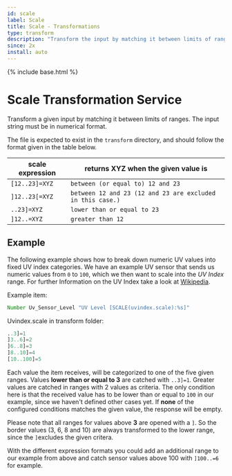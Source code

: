 ```yaml
---
id: scale
label: Scale
title: Scale - Transformations
type: transform
description: "Transform the input by matching it between limits of ranges in a scale file.  The input string must be in numerical format."
since: 2x
install: auto
---
```


<!-- Attention authors: Do not edit directly. Please add your changes to the appropriate source repository -->

{% include base.html %}

# Scale Transformation Service

Transform a given input by matching it between limits of ranges.
The input string must be in numerical format.

The file is expected to exist in the `transform` directory, and should follow the format given in the table below.

| scale expression | returns XYZ when the given value is |
|--------------------|--------|
| `[12..23]=XYZ` | `between (or equal to) 12 and 23` |
| `]12..23[=XYZ` | `between 12 and 23 (12 and 23 are excluded in this case.)` |
| `..23]=XYZ` | `lower than or equal to 23` |
| `]12..=XYZ` | `greater than 12` |

## Example

The following example shows how to break down numeric UV values into fixed UV index categories.
We have an example UV sensor that sends us numeric values from `0` to `100`, which we then want to scale into the *UV Index* range.
For further Information on the UV Index take a look at [Wikipedia](https://en.wikipedia.org/wiki/Ultraviolet_index).

Example item:

```java
Number Uv_Sensor_Level "UV Level [SCALE(uvindex.scale):%s]"
```

Uvindex.scale in transform folder:

```python
..3]=1
]3..6]=2
]6..8]=3
]8..10]=4
[10..100]=5
```

Each value the item receives, will be categorized to one of the five given ranges.
Values **lower than or equal to 3** are catched with `..3]=1`.
Greater values are catched in ranges with 2 values as criteria.
The only condition here is that the received value has to be lower than or equal to `100` in our example, since we haven't defined other cases yet.
If **none** of the configured conditions matches the given value, the response will be empty.

Please note that all ranges for values above **3** are opened with a `]`.
So the border values (3, 6, 8 and 10) are always transformed to the lower range, since the `]`excludes the given critera.

With the different expression formats you could add an additional range to our example from above and catch sensor values above 100 with `]100..=6` for example.